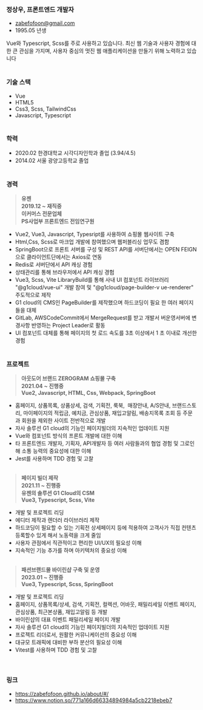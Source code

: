 ### 정상우, 프론트엔드 개발자

*   zabefofoon@gmail.com
*   1995.05 년생

Vue와 Typescript, Scss를 주로 사용하고 있습니다. 최신 웹 기술과 사용자 경험에 대한 큰 관심을 가지며, 사용자 중심의 멋진 웹 애플리케이션을 만들기 위해 노력하고 있습니다  
&nbsp;

### **기술 스택**

*   Vue
*   HTML5 
*   Css3, Scss, TailwindCss
*   Javascript, Typescript  
     

### **학력**

*   2020.02 한경대학교 시각디자인학과 졸업 (3.94/4.5)
*   2014.02 서울 광양고등학교 졸업  
     

### 경력

> **유젠**  
> **2019.12 ~ 재직중**  
> **이커머스 전문업체**  
> **PS사업부 프론트엔드 전임연구원**

*   Vue2, Vue3, Javascript, Typesript를 사용하여 쇼핑몰 웹사이트 구축
*   Html,Css, Scss로 마크업 개발에 참여했으며 웹퍼블리싱 업무도 겸함
*   SpringBoot으로 프론트 서버를 구성 및 REST API를 서버단에서는 OPEN FEIGN 으로 클라이언트단에서는 Axios로 연동 
*   Redis로 서버단에서 API 캐싱 경험
*   상태관리를 통해 브라우저에서 API 캐싱 경험
*   Vue3, Scss, Vite LibraryBuild를 통해 사내 UI 컴포넌트 라이브러리 "@g1cloud/vue-ui" 개발 참여 및 "@g1cloud/page-builder-v ue-renderer" 주도적으로 제작 
*   G1 cloud의 CMS인 PageBuilder를 제작했으며 하드코딩이 필요 한 여러 페이지들을 대체 
*   GitLab, AWSCodeCommit에서 MergeRequest를 받고 개발서 버운영서버에 변경사항 반영하는 Project Leader로 활동
*   UI 컴포넌트 대체를 통해 페이지의 첫 로드 속도를 3초 이상에서 1 초 이내로 개선한 경험  
     

### **프로젝트**

> **아웃도어 브랜드 ZEROGRAM 쇼핑몰 구축**  
> **2021.04 ~ 진행중**  
> **Vue2, Javascript, HTML, Css, Webpack, SpringBoot**

*   홈페이지, 상품목록, 상품상세, 검색, 기획전, 룩북,  매장안내, A/S안내, 브랜드스토리, 마이페이지의 적립금, 예치금, 관심상품, 재입고알림, 배송지목록 조회 등 주문과 회원을 제외한 사이트 전반적으로 개발
*   자사 솔루션 G1 cloud의 기능인 페이지빌더의 지속적인 업데이트 지원
*   Vue와 컴포넌트 방식의 프론트 개발에 대한 이해
*   타 프론트엔드 개발자, 기획자, API개발자 등 여러 사람들과의 협업 경험 및 그로인해 소통 능력의 중요성에 대한 이해
*   Jest를 사용하며 TDD 경험 및 고찰  
     

> **페이지 빌더 제작**  
> **2021.11 ~ 진행중**  
> **유젠의 솔루션 G1 Cloud의 CSM**  
> **Vue3, Typescript, Scss, Vite**

*   개발 및 프로젝트 리딩
*   에디터 제작과 렌더러 라이브러리 제작
*   하드코딩이 필요할 수 있는 기획전 상세페이지 등에 적용하여 고객사가 직접 컨텐츠 등록할수 있게 해서 노동력을 크게 줄임
*   사용자 관점에서 직관적이고 편리한 UI/UX의 필요성 이해
*   지속적인 기능 추가를 하며 아키텍처의 중요성 이해  
     

> **패션브랜드몰 바이린샵 구축 및 운영**  
> **2023.01 ~ 진행중**  
> **Vue3, Typescript, Scss, SpringBoot**

*   개발 및 프로젝트 리딩
*   홈페이지, 상품목록/상세, 검색, 기획전, 컬렉션, 어바웃, 패밀리세일 이벤트 페이지, 관심상품, 최근본상품, 재입고알림 등 개발
*   바이린샵의 대표 이벤트 패밀리세일 페이지 개발
*   자사 솔루션 G1 cloud의 기능인 페이지빌더의 지속적인 업데이트 지원
*   프로젝트 리더로서, 원활한 커뮤니케이션의 중요성 이해
*   대규모 트래픽에 대비한 부하 분산의 필요성 이해
*   Vitest를 사용하며 TDD 경험 및 고찰  
       
     

### 링크

*   https://zabefofoon.github.io/about/#/
*   https://www.notion.so/771a166d66334894984a5cb2218ebeb7
